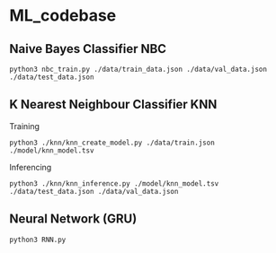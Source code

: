 # ML_codebase

## Naive Bayes Classifier NBC
```
python3 nbc_train.py ./data/train_data.json ./data/val_data.json ./data/test_data.json
```

## K Nearest Neighbour Classifier KNN
Training
```
python3 ./knn/knn_create_model.py ./data/train.json ./model/knn_model.tsv
```
Inferencing
```
python3 ./knn/knn_inference.py ./model/knn_model.tsv ./data/test_data.json ./data/val_data.json
```

## Neural Network (GRU)
```
python3 RNN.py
```
